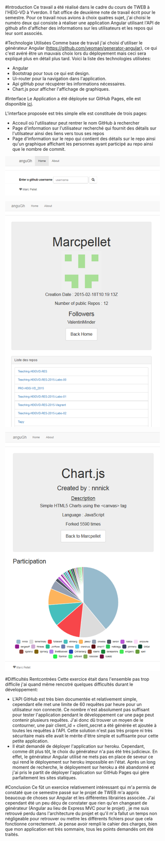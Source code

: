 #Introduction
Ce travail a été réalisé dans le cadre du cours de TWEB à l'HEIG-VD à Yverdon. Il fait office de deuxième note de travail écrit pour le semestre. Pour ce travail nous avions à choix quatres sujet, j'ai choisi le numéro deux qui consiste à réaliser une application Angular utilisant l'API de github afin d'afficher des informations sur les utilisateurs et les repos qui leur sont associés.

#Technologie Utilisées
Comme base de travail j'ai choisi d'utiliser le générateur Angular (https://github.com/yeoman/generator-angular), ce qui c'est avéré être un mauvais choix lors du déployement mais ceci sera expliqué plus en détail plus tard.
Voici la liste des technologies utilisées:
* Angular 
* Bootstrap pour tous ce qui est design.
* Ui-router pour la navigation dans l'application.
* Api gitHub pour récupérer les informations nécessaires.
* Chart.js pour afficher l'affichage de graphiques.



#Interface
Le Application a été déployée sur GitHub Pages, elle est disponible [ici](http://marcpellet.github.io/tweb-te2-ghpages/).

L'interface proposée est très simple elle est constituée de trois pages:
* Acceuil où l'utilisateur peut rentrer le nom GitHub à rechercher
* Page d'information sur l'utilisateur recherché qui fournit des détails sur l'utilsateur ainsi des liens vers tous ses repos
* Page d'information sur le repo qui contient des détails sur le repo ainsi qu'un graphique affichant les personnes ayant participé au repo ainsi que le nombre de commit.

![Accueil](img/accueil.png "Page d'accueil")

![Utilisateur](img/user.png "Page de détail sur un utilisateur")

![Repo](img/repo.png "Page de détail sur un repo")

#Difficultés Rentcontrées
Cette exercice était dans l'ensemble pas trop difficile j'ai quand même rencotré quelques difficultés durant le développement:
* L'API GitHub est très bien documentée et relativement simple, cependant elle met une limite de 60 requêtes par heure pour un utilisateur non connecté. Ce nombre n'est absolument pas suffisant pour tester l'application pendant le développement car une page peut contenir plusieurs requêtes. J'ai donc dû trouver un moyen de le contourner, une pair client_id + client_secret a été générée et ajoutée à toutes les requêtes à l'API. Cette solution n'est pas très propre ni très sécuritaire mais elle avait le mérite d'être simple et suffisante pour cette petite application.
* Il était demandé de déployer l'application sur heroku. Cependant, comme dit plus tôt, le choix du générateur n'a pas été très judicieux. En effet, le générateur Angular utilisé ne mets pas en place de seveur ce qui rend le déployement sur heroku impossible en l'état. Après un long moment de recherche, le déployement sur heroku a été abandonné et j'ai pris le partit de déployer l'application sur GitHub Pages qui gère parfaitement les sites statiques.

#Conclusion
Ce fût un exercice relativement intéressant qui m'a permis de constaté que ce semestre passé sur le projet de TWEB m'a appris beaucoup de choses sur Angular et les différentes librairies associée. J'ai cependant été un peu déçu de constater que rien qu'en changeant de générateur (Angular au lieu de Express MVC pour le projet) , je me suis retrouvé perdu dans l'architecture du projet et qu'il m'a fallut un temps non négligeable pour retrouver ou mettre les différents fichiers pour que cela fonctionne correctement. Je pense avoir rempli le cahier des charges, bien que mon application est très sommaire, tous les points demandés ont été traités.
